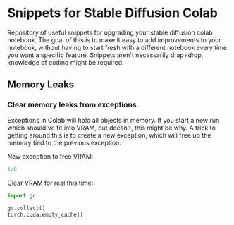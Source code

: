 # Snippets for Stable Diffusion Colab

Repository of useful snippets for upgrading your stable diffusion colab notebook. The goal of this is to make it easy to add improvements to your notebook, without having to start fresh with a different notebook every time you want a specific feature. Snippets aren't necessarily drap+drop, knowledge of coding might be required.


## Memory Leaks

### Clear memory leaks from exceptions

Exceptions in Colab will hold all objects in memory. If you start a new run which should've fit into VRAM, but doesn't, this might be why. A trick to getting around this is to create a new exception, which will free up the memory tied to the previous exception.

New exception to free VRAM:
```py
1/0
```

Clear VRAM for real this time:
```py
import gc

gc.collect()
torch.cuda.empty_cache()
```

